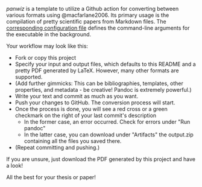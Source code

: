 *panwiz* is a template to utilize a Github action for converting between various formats using @macfarlane2006. Its primary usage is the compilation of pretty scientific papers from Markdown files. The [corresponding configuration file](pandoc.default.yml) defines the command-line arguments for the executable in the background.

Your workflow may look like this:
- Fork or copy this project
- Specify your input and output files, which defaults to this README and a pretty PDF generated by LaTeX. However, many other formats are supported.
- (Add further gimmicks: This can be bibliographies, templates, other properties, and metadata - be creative! Pandoc is extremely powerful.)
- Write your text and commit as much as you want.
- Push your changes to GitHub. The conversion process will start.
- Once the process is done, you will see a red cross or a green checkmark on the right of your last commit's description
  - In the former case, an error occurred. Check for errors under "Run pandoc"
  - In the latter case, you can download under "Artifacts" the output.zip containing all the files you saved there.
- (Repeat committing and pushing.)

If you are unsure, just download the PDF generated by this project and have a look!

All the best for your thesis or paper!
